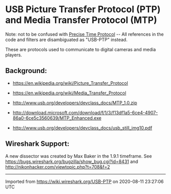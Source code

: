 # USB Picture Transfer Protocol (PTP) and Media Transfer Protocol (MTP)

Note: not to be confused with [Precise Time Protocol](/ptp) -- All references in the code and filters are disambiguated as "USB-PTP" instead.

These are protocols used to communicate to digital cameras and media players.

## Background:

  - <https://en.wikipedia.org/wiki/Picture_Transfer_Protocol>

  - <https://en.wikipedia.org/wiki/Media_Transfer_Protocol>

  - <http://www.usb.org/developers/devclass_docs/MTP_1.0.zip>

  - <http://download.microsoft.com/download/f/1/3/f13df1a5-6ce4-4907-86a0-6ce5c3560639/MTP_Enhanced.exe>

  - <http://www.usb.org/developers/devclass_docs/usb_still_img10.pdf>

## Wireshark Support:

A new dissector was created by Max Baker in the 1.9.1 timeframe. See <https://bugs.wireshark.org/bugzilla/show_bug.cgi?id=8431> and <http://nikonhacker.com/viewtopic.php?t=708&f=2>

---

Imported from https://wiki.wireshark.org/USB-PTP on 2020-08-11 23:27:06 UTC
